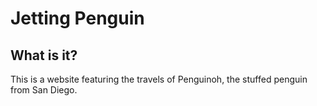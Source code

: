 # Jetting Penguin


## What is it?

This is a website featuring the travels of Penguinoh, the stuffed penguin from San Diego.

